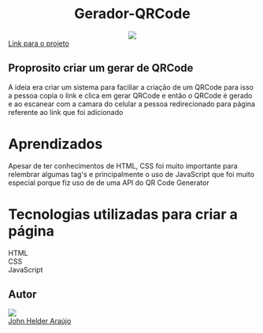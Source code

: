<h1 align="center">Gerador-QRCode</h1>
<div align="center">
<img src="https://user-images.githubusercontent.com/11904100/195452136-869e5511-b293-4f00-a549-81b79d1de91c.png" max-width="100%">
</div>
<a target="_blank" href="https://site-gerador-qrcode.netlify.app/" align="center" rel="nofollow">Link para o projeto</a>
<h2>Proprosito criar um gerar de QRCode</h2>
<p>A ideia era criar um sistema para faciliar a criação de um QRCode para isso a pessoa copia o link e clica em gerar QRCode e então o QRCode é gerado e ao escanear com a camara do celular a pessoa redirecionado para página referente ao link que foi adicionado</p>
<h1>Aprendizados</h1>
<p>Apesar de ter conhecimentos de HTML, CSS foi muito importante para relembrar algumas tag's e principalmente o uso de JavaScript que foi muito especial porque fiz uso de de uma API do QR Code Generator</p>
 
<h1>Tecnologias utilizadas para criar a página</h1>
HTML<br>
CSS<br>
JavaScript
<h2>Autor</h2>
<div>
<img src="https://user-images.githubusercontent.com/11904100/195459484-0e55e3b4-6392-46ab-a04d-ec9919beb84f.jpg" max-width="100%">
</div>
 <a href="https://github.com/Johnhelder" target="_blank">John Helder Araújo</a>

